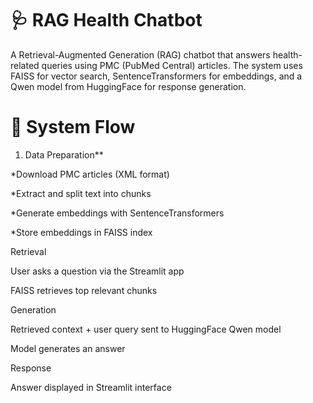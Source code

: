 # 🩺 RAG Health Chatbot

A Retrieval-Augmented Generation (RAG) chatbot that answers health-related queries using PMC (PubMed Central) articles.
The system uses FAISS for vector search, SentenceTransformers for embeddings, and a Qwen model from HuggingFace for response generation.

# 🚀 System Flow

1. Data Preparation**

*Download PMC articles (XML format)

*Extract and split text into chunks

*Generate embeddings with SentenceTransformers

*Store embeddings in FAISS index

Retrieval

User asks a question via the Streamlit app

FAISS retrieves top relevant chunks

Generation

Retrieved context + user query sent to HuggingFace Qwen model

Model generates an answer

Response

Answer displayed in Streamlit interface
